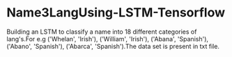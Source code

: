 # Name3LangUsing-LSTM-Tensorflow
Building an LSTM to classify a name into 18 different categories of lang's.For e.g ('Whelan', 'Irish'), ('William', 'Irish'), ('Abana', 'Spanish'), ('Abano', 'Spanish'), ('Abarca', 'Spanish').The data set is present in txt file.
